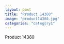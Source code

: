 ```yaml
---
layout: post
title: "Product 14360"
image: "product14360.jpg"
categories: "category1"
---
```

Product 14360
